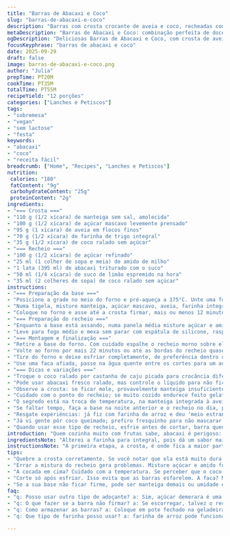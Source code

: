 ```yaml
---
title: "Barras de Abacaxi e Coco"
slug: "barras-de-abacaxi-e-coco"
description: "Barras com crosta crocante de aveia e coco, recheadas com abacaxi cozido até engrossar, com toque cítrico de limão e coco para finalizar. Receita sem ovos, sem lactose e sem nozes, rápida de fazer, com atenção nas texturas e aromas para acertar o ponto ideal de cozimento."
metaDescription: "Barras de Abacaxi e Coco: combinação perfeita de doce e crocante, ideal para lanches e sobremesas."
ogDescription: "Deliciosas Barras de Abacaxi e Coco, com crosta de aveia e recheio cremoso, perfeitas para qualquer ocasião."
focusKeyphrase: "barras de abacaxi e coco"
date: 2025-09-29
draft: false
image: barras-de-abacaxi-e-coco.png
author: "Julia"
prepTime: PT20M
cookTime: PT35M
totalTime: PT55M
recipeYield: "12 porções"
categories: ["Lanches e Petiscos"]
tags:
- "sobremesa"
- "vegan"
- "sem lactose"
- "festa"
keywords:
- "abacaxi"
- "coco"
- "receita fácil"
breadcrumb: ["Home", "Recipes", "Lanches e Petiscos"]
nutrition: 
 calories: "180"
 fatContent: "9g"
 carbohydrateContent: "25g"
 proteinContent: "2g"
ingredients:
- "=== Crosta ==="
- "110 g (1/2 xícara) de manteiga sem sal, amolecida"
- "100 g (1/2 xícara) de açúcar mascavo levemente prensado"
- "95 g (1 xícara) de aveia em flocos finos"
- "70 g (1/2 xícara) de farinha de trigo integral"
- "35 g (1/2 xícara) de coco ralado sem açúcar"
- "=== Recheio ==="
- "100 g (1/2 xícara) de açúcar refinado"
- "25 ml (1 colher de sopa e meia) de amido de milho"
- "1 lata (395 ml) de abacaxi triturado com o suco"
- "50 ml (1/4 xícara) de suco de limão espremido na hora"
- "35 ml (2 colheres de sopa) de coco ralado sem açúcar"
instructions:
- "=== Preparação da base ==="
- "Posicione a grade no meio do forno e pré-aqueça a 175°C. Unte uma forma quadrada de 20 cm com manteiga e forre o fundo com papel manteiga, deixando sobra para facilitar a retirada depois."
- "Numa tigela, misture manteiga, açúcar mascavo, aveia, farinha integral e coco ralado até formar uma farofa levemente úmida. Aperte essa mistura na forma, forçando para ficar compacta e uniforme."
- "Coloque no forno e asse até a crosta firmar, mais ou menos 12 minutos. Observe: a borda vai dourar um pouco e você vai sentir o aroma da manteiga tostada – sinal ok."
- "=== Preparação do recheio ==="
- "Enquanto a base está assando, numa panela média misture açúcar e amido de milho fora do fogo para evitar grumos. Acrescente o abacaxi com o suco e o limão, misture tudo rápido."
- "Leve para fogo médio e mexa sem parar com espátula de silicone, raspando fundo e laterais para não grudar. O ponto você sente quando o líquido engrossa e fica brilhante, depois de cerca de 8 minutos. Se ficar muito duro espere esfriar um pouco, ficará firme na forma."
- "=== Montagem e finalização ==="
- "Retire a base do forno. Com cuidado espalhe o recheio morno sobre ela, distribuindo de forma uniforme. Polvilhe o coco ralado por cima para textura e aroma final."
- "Volte ao forno por mais 22 minutos ou até as bordas do recheio quase borbulharem e o coco dourar levemente, fique de olho, pois coco queima rápido e pode ficar amargo."
- "Tire do forno e deixe esfriar completamente, de preferência dentro da forma, em temperatura ambiente, para firmar direito antes de cortar."
- "Use uma faca afiada, passe na água quente entre os cortes para um acabamento mais limpo. Estas barras duram bem na geladeira em pote fechado até uma semana."
- "=== Dicas e variações ==="
- "Troque o coco ralado por castanha de caju picada para crocância diferente (não é mais sem nozes, claro). Se quiser barrar mais doce, use açúcar demerara no recheio."
- "Pode usar abacaxi fresco ralado, mas controle o líquido para não ficar aguado demais e sair do ponto."
- "Observe a crosta: se ficar mole, provavelmente manteiga insuficiente ou tamanho da forma errado. Vai secando e firmando; tire assim que soltar da lateral."
- "Cuidado com o ponto do recheio; se muito cozido endurece feito gelatina dura, muito pouco fica aguado e escapa da forma."
- "O segredo está na troca de temperatura, na manteiga integrada à aveia que cria essa textura entre crocante e macio. Mantenha manteiga amolecida mas não derretida."
- "Se faltar tempo, faça a base na noite anterior e o recheio no dia, para otimizar."
- "Resgate experiências: já fiz com farinha de arroz e deu ‘meio estranho’, sem a farinha o recheio azedou muito; evita-se exagerar no limão para não cortar o açúcar."
- "Já vi gente pôr coco queimado; prefiro fresquinho para não mascarar o frescor do abacaxi."
- "Quando usar esse tipo de recheio, esfrie antes de cortar, barra quente se esfarela toda."
introduction: "Quem cozinha muito com frutas sabe, abacaxi é perigoso: pode ficar aguado, ácido demais, ou seco demais. Aprendi a balancear açúcares e amido para pegar ponto perfeito – firme, mas cremoso, com aparecia vibrante. A crosta tem que ser crocante mas não dura; por isso comecei a usar manteiga amolecida, nunca derretida. A aveia fina, junto com o coco, dá sustentação e textura. O truque do limão é curto e delicado para levantar o sabor sem deixar a barra química. Além disso, crosta e recheio exigem atenção para não insolar – cozinhando junto na montagem o resultado ganha um toque artesanal e caseiro. Refrigerar é indispensável, ajudam a barra se manter firme e cortar fácil. Ideal pra festas de família, lanches e atravessar a semana."
ingredientsNote: "Alterei a farinha para integral, pois dá um sabor mais intenso, rústico e textura melhor no fundo, além de ser mais saudável. Use açúcar mascavo ao invés do refinado na crosta para um toque caramelizado e preservar umidade. No recheio, o açúcar refinado mantém o sabor tradicional, mas é possível trocar por açúcar demerara para um leve sabor de melaço. O coco ralado sem açúcar é melhor porque o próprio abacaxi já adiciona doçura; se usar coco adoçado, a barra pode ficar enjoativa. Amido de milho é indispensável para dar a consistência e cozimento corretos no recheio sem amargar, mas pode substituir por polvilho doce caso não tenha. Manteiga deve estar macia para incorporar melhor, sem derreter para não escorrer. Essencial manter as quantidades balanceadas para ter uma crosta que aguente o recheio úmido sem murchar."
instructionsNote: "A primeira etapa, a crosta, é onde fica a maior parte da textura que define essa barra. Aperte bem na forma, faça uma camada compacta e uniforme para não quebrar depois de assar. O cheiro da manteiga junto da aveia tostada vai te guiar; quando sentir aroma de toffee e bordas levemente douradas, está no ponto para receber o recheio. Na panela use fogo médio e mexa sem parar para não embolar, especialmente no fundo. O segredo é respeitar o tempo, até que o creme ganhe brilho e consistência ao passar da espátula, sem ficar grosso como pudim, mais para gelatina mole – isso evita que o recheio fique seco. Depois de montar, verifique se o coco de cima está quase dourado, isso mostra calor penetrando e sabor garantido; se queimar, amarga. O resfriamento total garante que a barra não quebre na hora de cortar; paciência fundamental. Na hora de fatiar, se a faca grudar, passe rapidamente na água quente para cortes limpos."
tips:
- "Quebre a crosta corretamente. Se você notar que ela está muito dura, talvez tenha assado demais. Dê atenção ao cheiro. Manteiga amolecida é essencial, ninguém quer uma base de pedra. Sempre aperte bem, assim a textura não será comprometida na hora da montagem."
- "Errar a mistura do recheio gera problemas. Misture açúcar e amido fora do fogo. Se grudar, a festa acaba. O ponto ideal é quando o líquido brilha e engrossa. Aceito abacaxi fresco aqui, mas cuidado com o excesso de suco. Isso pode deixar a barra aguada e desandar tudo."
- "A cocada em cima? Cuidado com a temperatura. Se perceber que o coco está escurecendo demais, retire do forno antes do tempo. Essa crocância é crucial e garante a textura diferente. Mantenha o olho! Abacaxi e coco juntos, a doçura tem que ser equilibrada."
- "Corte só após esfriar. Isso evita que as barras esfarelem. A faca? Molhe na água quente! Assim fica mais fácil e até elegante, o resultado é lindo. Usar papel manteiga no fundo facilita a retirada, senão a sujeira é garantida e a barra quebra."
- "Se a sua base não ficar firme, pode ser manteiga demais ou umidade excessiva do abacaxi. Atenção na textura. Se ficar mole, veja se era o tamanho ideal da forma. Esta receita é prática, mas exige paciência. Não apresse o tempo de refrigeração, senão a confusão começa."
faq:
- "q: Posso usar outro tipo de adoçante? a: Sim, açúcar demerara é uma boa opção. Ele traz um sabor rústico. O açúcar mascavo também serve bem na crosta. Tente um dos dois. O mel também, mas não é vegano. Veja o que melhor se adapta ao seu gosto."
- "q: O que fazer se a barra não firmar? a: Se escorregar, talvez o recheio tenha cozinhado demais. Pode virar gelatina dura. O truque é cozinhar até engrossar, mas não deixar duro. Se necessário, volte ao fogo e misture devagar até o correto."
- "q: Como armazenar as barras? a: Coloque em pote fechado na geladeira. Pode durar até uma semana. Também é possível congelar. Corte antes de congelar? Melhor. Assim fica fácil de retirar porções. Não ter pressa na hora de desenformar ajuda!"
- "q: Que tipo de farinha posso usar? a: farinha de arroz pode funcionar, mas o resultado muda. A textura da barra muda totalmente. Para um toque diferente, tente substituir integral por farinha de aveia, mas para isso, ajuste um pouco a quantidade de amido."

---
```

